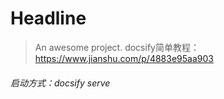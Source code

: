 # Headline

> An awesome project.
docsify简单教程：https://www.jianshu.com/p/4883e95aa903
###### 启动方式：docsify serve